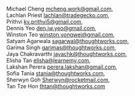Michael Cheng <mcheng.work@gmail.com>,  
Lachlan Priest  <lachlan@tradegecko.com>,  
Prithvi <kv.prithvi5@gmail.com>,  
Dennis Yeo  <den.jw.yeo@gmail.com>,  
Winston Teo <winston.yongwei@gmail.com>,  
Satyam Agarwala <sagarwal@thoughtworks.com>,  
Garima Singh  <garimas@thoughtworks.com>,  
Jaya Chakravarthi <jayachk@thoughtworks.com>,  
Elisha Tan  <elisha@learnemy.com>,  
Lakshan Perera  <perera.lakshan@gmail.com>,  
Sofia Tania <stania@thoughtworks.com>,  
Sherwyn Goh <Sherwyn@rocketmail.com>,  
Tan Tze Hon <thtan@thoughtworks.com>
